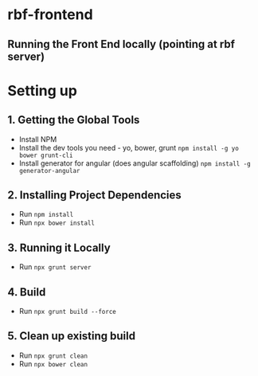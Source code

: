 rbf-frontend
==================

Running the Front End locally (pointing at rbf server)
-----

# Setting up
## 1. Getting the Global Tools 
* Install NPM
* Install the dev tools you need - yo, bower, grunt `npm install -g yo bower grunt-cli`
* Install generator for angular (does angular scaffolding) `npm install -g generator-angular`

## 2. Installing Project Dependencies 
* Run `npm install`
* Run `npx bower install`

## 3. Running it Locally 
* Run `npx grunt server`

## 4. Build
* Run `npx grunt build --force`

## 5. Clean up existing build
* Run `npx grunt clean`
* Run `npx bower clean`
